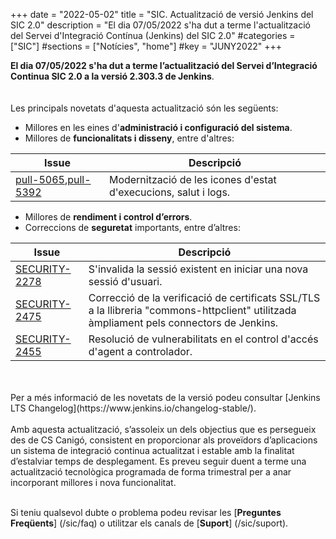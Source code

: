 +++
date        = "2022-05-02"
title       = "SIC. Actualització de versió Jenkins del SIC 2.0"
description = "El dia 07/05/2022 s'ha dut a terme l'actualització del Servei d'Integració Contínua (Jenkins) del SIC 2.0"
#categories  = ["SIC"]
#sections    = ["Notícies", "home"]
#key         = "JUNY2022"
+++

**El dia 07/05/2022 s'ha dut a terme l’actualització del Servei d’Integració Continua SIC 2.0 a la versió 2.303.3 de Jenkins**.
<br>
<br>
<br>
Les principals novetats d'aquesta actualització són les següents:

* Millores en les eines d'**administració i configuració del sistema**.
* Millores de **funcionalitats i disseny**, entre d'altres:

|Issue|Descripció|
|-----------|----------|
|[pull-5065](https://github.com/jenkinsci/jenkins/pull/5065),[pull-5392](https://github.com/jenkinsci/jenkins/pull/5392)|Modernització de les icones d'estat d'execucions, salut i logs.|

* Millores de **rendiment i control d’errors**.
* Correccions de **seguretat** importants, entre d’altres:

|Issue|Descripció|
|-----------|----------|
|[SECURITY-2278](https://www.jenkins.io/security/advisory/2021-06-30/)|S'invalida la sessió existent en iniciar una nova sessió d'usuari.|
|[SECURITY-2475](https://www.jenkins.io/security/advisory/2021-10-06/)|Correcció de la verificació de certificats SSL/TLS a la llibreria "commons-httpclient" utilitzada àmpliament pels connectors de Jenkins.|
|[SECURITY-2455](https://www.jenkins.io/security/advisory/2021-11-04/)|Resolució de vulnerabilitats en el control d'accés d'agent a controlador.|

<br>
<br>
Per a més informació de les novetats de la versió podeu consultar [Jenkins LTS Changelog](https://www.jenkins.io/changelog-stable/).
<br>
<br>
Amb aquesta actualització, s’assoleix un dels objectius que es persegueix des de CS Canigó, consistent en proporcionar als
proveïdors d’aplicacions un sistema de integració continua actualitzat i estable amb la finalitat d’estalviar temps de desplegament.
Es preveu seguir duent a terme una actualització tecnològica programada de forma trimestral per a anar incorporant
millores i nova funcionalitat.
<br>
<br>

Si teniu qualsevol dubte o problema podeu revisar les [**Preguntes Freqüents**] (/sic/faq) o utilitzar els canals de [**Suport**] (/sic/suport).
